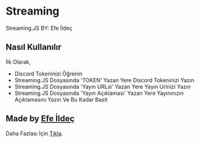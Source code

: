 # Streaming

Streaming.JS BY: Efe İldeç


## Nasıl Kullanılır

İlk Olarak,
- Discord Tokeninizi Öğrenin
- Streaming.JS Dosyasında 'TOKEN' Yazan Yere Discord Tokeninizi Yazın
- Streaming.JS Dosyasında 'Yayın URLsi' Yazan Yere Yayın Urlnizi Yazın
- Streaming.JS Dosyasında 'Yayın Açıklaması' Yazan Yere Yayınınızın Açıklamasını Yazın
Ve Bu Kadar Basit


## Made by [Efe İldeç](https://github.com/efeildec/)

Daha Fazlası İçin [Tıkla](https://github.com/efeildec/).
